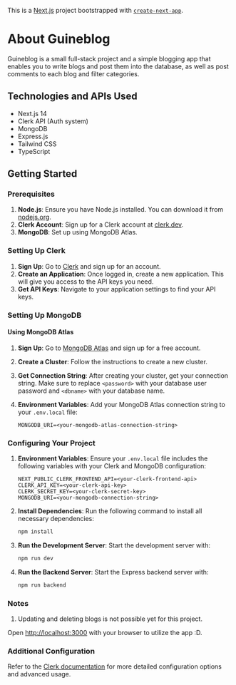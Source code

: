 This is a [Next.js](https://nextjs.org/) project bootstrapped with [`create-next-app`](https://github.com/vercel/next.js/tree/canary/packages/create-next-app).

# About Guineblog

Guineblog is a small full-stack project and a simple blogging app that enables you to write blogs and post them into the database, as well as post comments to each blog and filter categories.

## Technologies and APIs Used

* Next.js 14
* Clerk API (Auth system)
* MongoDB
* Express.js
* Tailwind CSS
* TypeScript

## Getting Started

### Prerequisites

1. **Node.js**: Ensure you have Node.js installed. You can download it from [nodejs.org](https://nodejs.org/).
2. **Clerk Account**: Sign up for a Clerk account at [clerk.dev](https://clerk.dev/).
3. **MongoDB**: Set up using MongoDB Atlas.

### Setting Up Clerk

1. **Sign Up**: Go to [Clerk](https://clerk.dev/) and sign up for an account.
2. **Create an Application**: Once logged in, create a new application. This will give you access to the API keys you need.
3. **Get API Keys**: Navigate to your application settings to find your API keys.

### Setting Up MongoDB

#### Using MongoDB Atlas

1. **Sign Up**: Go to [MongoDB Atlas](https://www.mongodb.com/cloud/atlas) and sign up for a free account.
2. **Create a Cluster**: Follow the instructions to create a new cluster.
3. **Get Connection String**: After creating your cluster, get your connection string. Make sure to replace `<password>` with your database user password and `<dbname>` with your database name.
4. **Environment Variables**: Add your MongoDB Atlas connection string to your `.env.local` file:

    ```env
    MONGODB_URI=<your-mongodb-atlas-connection-string>
    ```

### Configuring Your Project

1. **Environment Variables**: Ensure your `.env.local` file includes the following variables with your Clerk and MongoDB configuration:

    ```env
    NEXT_PUBLIC_CLERK_FRONTEND_API=<your-clerk-frontend-api>
    CLERK_API_KEY=<your-clerk-api-key>
    CLERK_SECRET_KEY=<your-clerk-secret-key>
    MONGODB_URI=<your-mongodb-connection-string>
    ```

2. **Install Dependencies**: Run the following command to install all necessary dependencies:

    ```sh
    npm install
    ```

3. **Run the Development Server**: Start the development server with:

    ```sh
    npm run dev
    ```

4. **Run the Backend Server**: Start the Express backend server with:

    ```sh
    npm run backend
    ```

### Notes

1. Updating and deleting blogs is not possible yet for this project.

Open [http://localhost:3000](http://localhost:3000) with your browser to utilize the app :D.

### Additional Configuration

Refer to the [Clerk documentation](https://docs.clerk.dev/) for more detailed configuration options and advanced usage.
